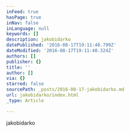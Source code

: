 ```yaml
---
inFeed: true
hasPage: true
inNav: false
inLanguage: null
keywords: []
description: jakobidarko
datePublished: '2016-08-17T19:11:40.799Z'
dateModified: '2016-08-17T19:11:40.324Z'
authors: []
publisher: {}
title: ''
author: []
via: {}
starred: false
sourcePath: _posts/2016-08-17-jakobidarko.md
url: jakobidarko/index.html
_type: Article

---
```

jakobidarko